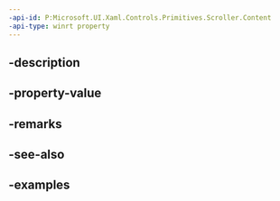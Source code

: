 ```yaml
---
-api-id: P:Microsoft.UI.Xaml.Controls.Primitives.Scroller.Content
-api-type: winrt property
---
```


## -description

## -property-value

## -remarks

## -see-also

## -examples


